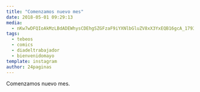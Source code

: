 ```yaml
---
title: "Comenzamos nuevo mes"
date: 2018-05-01 09:29:13
media: 
  - nKw7wDFQIoAkMzLBdADEWhysCDEhgSZGFzaF9iYXNlbGluZV8xX3YxEQB16gcA_17933044192073519.mp4
tags: 
  - tebeos
  - comics
  - diadeltrabajador
  - bienvenidomayo
template: instagram
author: 24paginas
---
```


Comenzamos nuevo mes.
